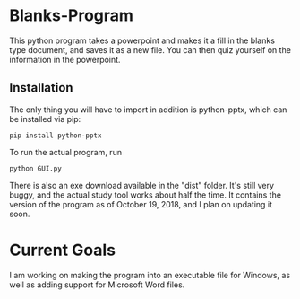 # Blanks-Program
This python program takes a powerpoint and makes it a fill in the blanks type document, and saves it as a new file. You can then quiz yourself on the information in the powerpoint. 
## Installation
The only thing you will have to import in addition is python-pptx, which can be installed via pip:
```
pip install python-pptx
```
To run the actual program, run 
```
python GUI.py
```
There is also an exe download available in the "dist" folder. It's still very buggy, and the actual study tool works about half the time. It contains the version of the program as of October 19, 2018, and I plan on updating it soon.
# Current Goals
I am working on making the program into an executable file for Windows, as well as adding support for Microsoft Word files. 

